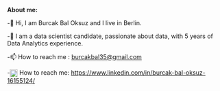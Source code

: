 **About me:**

-👋 Hi, I am Burcak Bal Oksuz and I live in Berlin.

-🔭 I am a data scientist candidate, passionate about data, with 5 years of Data Analytics experience. 

-📫 How to reach me : burcakbal35@gmail.com

-<a href="URL_REDIRECT" target="blank"><img align="center" src="https://user-images.githubusercontent.com/93281961/157330642-20d65bf6-c906-4721-95bb-18f9ba563f66.png" height="18" /></a> How to reach me: https://www.linkedin.com/in/burcak-bal-oksuz-16155124/

<!--
**BurcakBalOksuz/BurcakBalOksuz** is a ✨ _special_ ✨ repository because its `README.md` (this file) appears on your GitHub profile.

Here are some ideas to get you started:

- 🔭 I’m currently working on ...
- 🌱 I’m currently learning ...
- 👯 I’m looking to collaborate on ...
- 🤔 I’m looking for help with ...
- 💬 Ask me about ...
- 📫 How to reach me: ...
- 😄 Pronouns: ...
- ⚡ Fun fact: ...
-->
